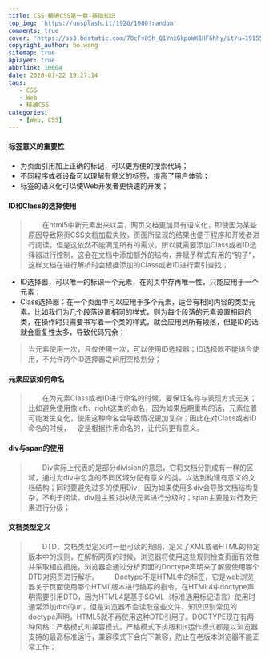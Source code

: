 ```yaml
---
title: CSS-精通CSS第一章-基础知识
top_img: 'https://unsplash.it/1920/1080?random'
comments: true
cover: 'https://ss3.bdstatic.com/70cFv8Sh_Q1YnxGkpoWK1HF6hhy/it/u=1915518695,403146418&fm=26&gp=0.jpg'
copyright_author: bo.wang
sitemap: true
aplayer: true
abbrlink: 10604
date: 2020-01-22 19:27:14
tags:
   - CSS
   - Web
   - 精通CSS
categories: 
   - [Web, CSS]
---
```


#### 标签意义的重要性

- 为页面引用加上正确的标记，可以更方便的搜索代码；
- 不同程序或者设备可以理解有意义的标签，提高了用户体验；
- 标签的语义化可以使Web开发者更快速的开发；

#### ID和Class的选择使用

>&emsp;&emsp;在html5中新元素出来以后，网页文档更加具有语义化，即使因为某些原因导致网页CSS文档加载失败，页面所呈现的结果也便于程序和开发者进行阅读，但是这依然不能满足所有的需求，所以就需要添加Class或者ID选择器进行控制，这会在文档中添加额外的结构，并赋予样式有用的“钩子”，这样文档在进行解析时会根据添加的Class或者ID进行索引查找；

   - ID选择器，可以唯一的标识一个元素，在网页中存再唯一性，只能应用于一个元素；
   - Class选择器：在一个页面中可以应用于多个元素，适合有相同内容的类型元素。比如我们为几个段落设置相同的样式，则为每个段落的元素设置相同的类，在操作时只需要书写着一个类的样式，就会应用到所有段落，但是ID的话就会重复性太多，导致代码冗余；

>当元素使用一次，且仅使用一次，可以使用ID选择器；ID选择器不能结合使用，不允许两个ID选择器之间用空格划分；

#### 元素应该如何命名

>&emsp;&emsp;在为元素Class或者ID进行命名的时候，要保证名称与表现方式无关；比如避免使用像left、right这类的命名，因为如果后期重构的话，元素位置可能发生变化，使用这种命名会导致情况更加复杂；因此在对Class或者ID命名的时候，一定是根据作用命名的，让代码更有意义。

#### div与span的使用

>&emsp;&emsp;Div实际上代表的是部分division的意思，它将文档分割成有一样的区域，通过为div中包含的不同区域分配有意义的类，以达到构建有意义的文档结构；同时要避免过多的使用Div，因为如果使用多div会导致文档结构复杂，不利于阅读，div是主要对块级元素进行分级的；span主要是对行及元素进行分级；

#### 文档类型定义

>&emsp;&emsp;DTD，文档类型定义时一组可读的规则，定义了XML或者HTML的特定版本中的规则，在解析网页的时候，浏览器将使用这些规则检查页面有效性并采取相应措施，浏览器会通过分析页面的Doctype声明来了解要使用哪个DTD对网页进行解析。
&emsp;&emsp;Doctype不是HTML中的标签，它是web浏览器关于页面使用哪个HTML版本进行编写的指令，在HTML4中doctype声明需要引用DTD，因为HTML4是基于SGML（标准通用标记语言）使用时通常添加dtd的url，但是浏览器不会读取这些文件，知识识别常见的doctype声明，HTML5就不再使用这种DTD引用了。DOCTYPE现在有两种风格：严格模式和兼容模式。严格模式下排版和js运作模式都是以浏览器支持的最高标准运行，兼容模式下会向下兼容，防止在老版本浏览器不能正常工作；
